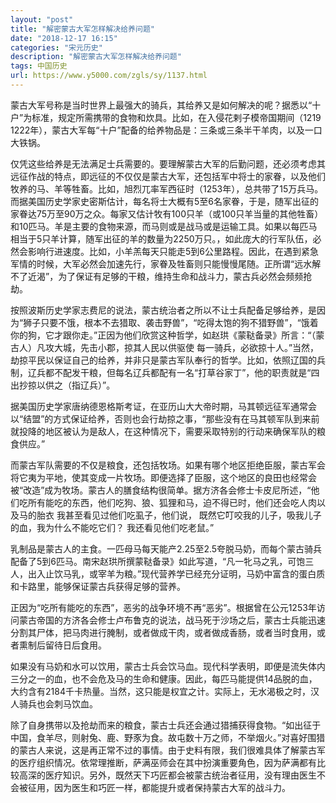 ```yaml
---
layout: "post"
title: "解密蒙古大军怎样解决给养问题"
date: "2018-12-17 16:15"
categories: "宋元历史"
description: "解密蒙古大军怎样解决给养问题"
tags: 中国历史
url: https://www.y5000.com/zgls/sy/1137.html
---
```






蒙古大军号称是当时世界上最强大的骑兵，其给养又是如何解决的呢？据悉以“十户”为标准，规定所需携带的食物和炊具。比如，在入侵花剌子模帝国期间（1219
1222年），蒙古大军每“十户”配备的给养物品是：三条或三条半干羊肉，以及一口大铁锅。

仅凭这些给养是无法满足士兵需要的。要理解蒙古大军的后勤问题，还必须考虑其远征作战的特点，即远征的不仅仅是蒙古大军，还包括军中将士的家眷，以及他们牧养的马、羊等牲畜。比如，旭烈兀率军西征时（1253年），总共带了15万兵马。而据美国历史学家史密斯估计，每名将士大概有5至6名家眷，于是，随军出征的家眷达75万至90万之众。每家又估计牧有100只羊（或100只羊当量的其他牲畜）和10匹马。羊是主要的食物来源，而马则或是战马或是运输工具。如果以每匹马相当于5只羊计算，随军出征的羊的数量为2250万只。，如此庞大的行军队伍，必然会影响行进速度。比如，小羊羔每天只能走5到6公里路程。因此，在遇到紧急军情的时候，大军必然会加速先行，家眷及牲畜则只能慢慢尾随。正所谓“远水解不了近渴”，为了保证有足够的干粮，维持生命和战斗力，蒙古兵必然会频频抢劫。

按照波斯历史学家志费尼的说法，蒙古统治者之所以不让士兵配备足够给养，是因为“狮子只要不饿，根本不去猎取、袭击野兽”，“吃得太饱的狗不猎野兽”，“饿着你的狗，它才跟你走。”正因为他们欣赏这种哲学，如赵珙《蒙鞑备录》所言：“（蒙古人）凡攻大城，先击小郡，掠其人民以供驱使
每一骑兵，必欲掠十人。”当然，劫掠平民以保证自己的给养，并非只是蒙古军队奉行的哲学。比如，依照辽国的兵制，辽兵都不配发干粮，但每名辽兵都配有一名“打草谷家丁”，他的职责就是“四出抄掠以供之（指辽兵）”。

据美国历史学家唐纳德恩格斯考证，在亚历山大大帝时期，马其顿远征军通常会以“结盟”的方式保证给养，否则也会行劫掠之事，“那些没有在马其顿军队到来前就投降的地区被认为是敌人，在这种情况下，需要采取特别的行动来确保军队的粮食供应。”

而蒙古军队需要的不仅是粮食，还包括牧场。如果有哪个地区拒绝臣服，蒙古军会将它夷为平地，使其变成一片牧场。即便选择了臣服，这个地区的良田也经常会被“改造”成为牧场。蒙古人的膳食结构很简单。据方济各会修士卡皮尼所述，“他们吃所有能吃的东西，他们吃狗、狼、狐狸和马，迫不得已时，他们还会吃人肉以及马的胎衣
我甚至看见过他们吃虱子，他们说， 既然它叮咬我的儿子，吸我儿子的血，我为什么不能吃它们？ 我还看见他们吃老鼠。”

乳制品是蒙古人的主食。一匹母马每天能产2.25至2.5夸脱马奶，而每个蒙古骑兵配备了5到6匹马。南宋赵珙所撰蒙鞑备录》如此写道，“凡一牝马之乳，可饱三人，出入止饮马乳，或宰羊为粮。”现代营养学已经充分证明，马奶中富含的蛋白质和卡路里，能够保证蒙古兵获得足够的营养。

正因为“吃所有能吃的东西”，恶劣的战争环境不再“恶劣”。根据曾在公元1253年访问蒙古帝国的方济各会修士卢布鲁克的说法，战马死于沙场之后，蒙古士兵能迅速分割其尸体，把马肉进行腌制，或者做成干肉，或者做成香肠，或者当时食用，或者熏制后留待日后食用。

如果没有马奶和水可以饮用，蒙古士兵会饮马血。现代科学表明，即便是流失体内三分之一的血，也不会危及马的生命和健康。因此，每匹马能提供14品脱的血，大约含有2184千卡热量。当然，这只能是权宜之计。实际上，无水渴极之时，汉人骑兵也会刺马饮血。

除了自身携带以及抢劫而来的粮食，蒙古士兵还会通过猎捕获得食物。“如出征于中国，食羊尽，则射兔、鹿、野豕为食。故屯数十万之师，不举烟火。”对喜好围猎的蒙古人来说，这是再正常不过的事情。由于史料有限，我们很难具体了解蒙古军的医疗组织情况。依常理推断，萨满巫师会在其中扮演重要角色，因为萨满都有比较高深的医疗知识。另外，既然天下巧匠都会被蒙古统治者征用，没有理由医生不会被征用，因为医生和巧匠一样，都能提升或者保持蒙古大军的战斗力。
